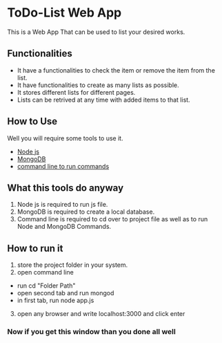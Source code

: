 # ToDo-List Web App
This is a Web App That can be used to list your desired works.
## Functionalities
* It have a functionalities to check the item or remove the item from the list.
* It have functionalities to create as many lists as possible.
* It stores different lists for different pages.
* Lists can be retrived at any time with added items to that list.
## How to Use
Well you will require some tools to use it.
* [Node js](https://nodejs.org/en/download/)
* [MongoDB](https://www.mongodb.com/try/download/community)
* [command line to run commands](https://hyper.is/)
## What this tools do anyway 
1. Node js is required to run js file.
2. MongoDB is required to create a local database.
3. Command line is required to cd over to project file as well as to run Node and MongoDB Commands.
## How to run it
1. store the project folder in your system.
2. open command line
 * run  cd "Folder Path"
 * open second tab and run mongod
 * in first tab, run node app.js
 3. open any browser and write localhost:3000 and click enter
 
 ### Now if you get this window than you done all well
 
  
 

